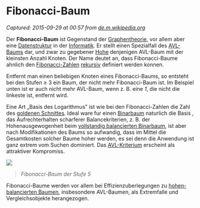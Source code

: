 # Fibonacci-Baum

_Captured: 2015-09-29 at 00:57 from [de.m.wikipedia.org](https://de.m.wikipedia.org/wiki/Fibonacci-Baum)_

Der **Fibonacci-Baum** ist Gegenstand der [Graphentheorie](https://de.m.wikipedia.org/wiki/Graphentheorie), vor allem aber eine [Datenstruktur](https://de.m.wikipedia.org/wiki/Datenstruktur) in der [Informatik](https://de.m.wikipedia.org/wiki/Informatik). Er stellt einen Spezialfall des [AVL-Baums](https://de.m.wikipedia.org/wiki/AVL-Baum) dar, und zwar zu gegebener [Hohe](https://de.m.wikipedia.org/wiki/H%C3%B6he_\(Graphentheorie\)) denjenigen AVL-Baum mit der kleinsten Anzahl Knoten. Der Name deutet an, dass Fibonacci-Baume ahnlich den [Fibonacci-Zahlen](https://de.m.wikipedia.org/wiki/Fibonacci-Folge) [rekursiv](https://de.m.wikipedia.org/wiki/Rekursiv) definiert werden konnen.

Entfernt man einen beliebigen Knoten eines Fibonacci-Baums, so entsteht bei den Stufen ≥ 3 ein Baum, der nicht mehr Fibonacci-Baum ist. Im Beispiel unten ist er auch nicht mehr AVL-Baum, wenn z. B. eine _1_, die nicht die linkeste ist, entfernt wird.

Eine Art „Basis des Logarithmus" ist wie bei den Fibonacci-Zahlen die Zahl des [goldenen Schnittes](https://de.m.wikipedia.org/wiki/Goldener_Schnitt). Ideal ware fur einen [Binarbaum](https://de.m.wikipedia.org/wiki/Bin%C3%A4rbaum) naturlich die Basis , das Aufrechterhalten scharferer Balancekriterien, z. B. der Hohenausgewogenheit beim [vollstandig balancierten Binarbaum](https://de.m.wikipedia.org/wiki/Bin%C3%A4rbaum), ist aber nach Modifikationen des Baums so aufwandig, dass im Mittel die Gesamtkosten solcher Baume hoher werden, es sei denn die Anwendung ist ganz extrem vom Suchen dominiert. Das [AVL-Kriterium](https://de.m.wikipedia.org/wiki/AVL-Baum) erscheint als attraktiver Kompromiss.

![](http://upload.wikimedia.org/wikipedia/commons/thumb/e/ea/Fibonacci_Tree_5.svg/240px-Fibonacci_Tree_5.svg.png)

> _Fibonacci-Baum der Stufe 5_

Fibonacci-Baume werden vor allem bei Effizienzuberlegungen zu [hohen-balancierten Baumen](https://de.m.wikipedia.org/wiki/Balancierter_Baum), insbesondere AVL-Baumen, als Extremfalle und Vergleichsobjekte herangezogen.
